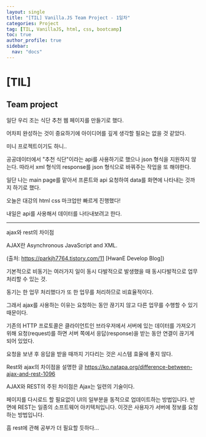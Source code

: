 ```yaml
---
layout: single
title: "[TIL] Vanilla.JS Team Project - 1일차"
categories: Project
tag: [TIL, VanillaJS, html, css, bootcamp]
toc: true
author_profile: true
sidebar:
  nav: "docs"
---
```


# [TIL]

## Team project

일단 우리 조는 식단 추천 웹 페이지를 만들기로 했다.

어차피 완성하는 것이 중요하기에 아이디어를 깊게 생각할 필요는 없을 것 같았다.

미니 프로젝트이기도 하니..

공공데이터에서 "추천 식단"이라는 api를 사용하기로 했으나 json 형식을 지원하지 않는다.
따라서 xml 형식의 response를 json 형식으로 바꿔주는 작업을 또 해야한다.

일단 나는 main page를 맡아서 프론트와 api 요청하여 data를 화면에 나타내는 것까지 하기로 했다.

오늘은 대강의 html css 마크업만 빠르게 진행했다!

내일은 api를 사용해서 데이터를 나타내보려고 한다.

<hr>

ajax와 rest의 차이점

AJAX란 Asynchronous JavaScript and XML.

(출처: https://parkjh7764.tistory.com/11 [HwanE Develop Blog])

기본적으로 비동기는 여러가지 일이 동시 다발적으로 발생했을 때 동시다발적으로 업무 처리할 수 있는 것.

동기는 한 업무 처리했다가 또 한 업무를 처리하므로 비효율적이다.

그래서 ajax를 사용하는 이유는 요청하는 동안 끊기지 않고 다른 업무를 수행할 수 있기 때문이다.

기존의 HTTP 프로토콜은 클라이언트인 브라우저에서 서버에 있는 데이터를 가져오기 위해 요청(request)를 하면 서버 쪽에서 응답(response)을 받는 동안 연결이 끊기게 되어 있었다.

요청을 보낸 후 응답을 받을 때까지 기다리는 것은 시스템 효율에 좋지 않다.

Rest와 ajax의 차이점을 설명한 글
https://ko.natapa.org/difference-between-ajax-and-rest-1096

AJAX와 REST의 주된 차이점은 Ajax는 일련의 기술이다.

페이지를 다시로드 할 필요없이 UI의 일부분을 동적으로 업데이트하는 방법입니다. 반면에 REST는 일종의 소프트웨어 아키텍처입니다. 이것은 사용자가 서버에 정보를 요청하는 방법입니다.

흠 rest에 관해 공부가 더 필요할 듯하다...
